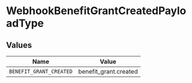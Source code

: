 # WebhookBenefitGrantCreatedPayloadType


## Values

| Name                    | Value                   |
| ----------------------- | ----------------------- |
| `BENEFIT_GRANT_CREATED` | benefit_grant.created   |